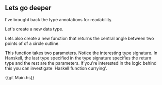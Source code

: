 ## Lets go deeper

I've brought back the type annotations for readability.

Let's create a new data type.

Lets also create a new function that returns the central angle between two points of of a circle outline.

This function takes two parameters. Notice the interesting type signature. In Hanskell, the last type specified in the type signature specifies the return type and the rest are the parameters. If you're interested in the logic behind this you can investigate 'Haskell function currying'.

{{git Main.hs}}

